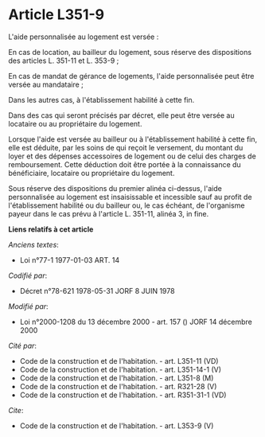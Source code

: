 # Article L351-9

L'aide personnalisée au logement est versée : 

En cas de location, au bailleur du logement, sous réserve des dispositions des articles L. 351-11 et L. 353-9 ; 

En cas de mandat de gérance de logements, l'aide personnalisée peut être versée au mandataire ; 

Dans les autres cas, à l'établissement habilité à cette fin. 

Dans des cas qui seront précisés par décret, elle peut être versée au locataire ou au propriétaire du logement. 

Lorsque l'aide est versée au bailleur ou à l'établissement habilité à cette fin, elle est déduite, par les soins de qui
reçoit le versement, du montant du loyer et des dépenses accessoires de logement ou de celui des charges de remboursement.
Cette déduction doit être portée à la connaissance du bénéficiaire, locataire ou propriétaire du logement. 

Sous réserve des dispositions du premier alinéa ci-dessus, l'aide personnalisée au logement est insaisissable et incessible
sauf au profit de l'établissement habilité ou du bailleur ou, le cas échéant, de l'organisme payeur dans le cas prévu à
l'article L. 351-11, alinéa 3, in fine.

**Liens relatifs à cet article**

_Anciens textes_:

  - Loi n°77-1 1977-01-03 ART. 14

_Codifié par_:

  - Décret n°78-621 1978-05-31 JORF 8 JUIN 1978

_Modifié par_:

  - Loi n°2000-1208 du 13 décembre 2000 - art. 157 () JORF 14 décembre 2000

_Cité par_:

  - Code de la construction et de l'habitation. - art. L351-11 (VD)
  - Code de la construction et de l'habitation. - art. L351-14-1 (V)
  - Code de la construction et de l'habitation. - art. L351-8 (M)
  - Code de la construction et de l'habitation. - art. R321-28 (V)
  - Code de la construction et de l'habitation. - art. R351-31-1 (VD)

_Cite_:

  - Code de la construction et de l'habitation. - art. L353-9 (V)
